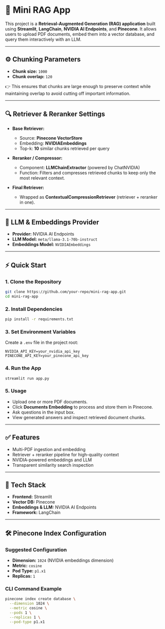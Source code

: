 # 📄 Mini RAG App

This project is a **Retrieval-Augmented Generation (RAG) application** built using **Streamlit**, **LangChain**, **NVIDIA AI Endpoints**, and **Pinecone**. It allows users to upload PDF documents, embed them into a vector database, and query them interactively with an LLM.

---

## ⚙️ Chunking Parameters
- **Chunk size:** `1000`
- **Chunk overlap:** `120`

👉 This ensures that chunks are large enough to preserve context while maintaining overlap to avoid cutting off important information.

---

## 🔍 Retriever & Reranker Settings

- **Base Retriever:**
  - Source: **Pinecone VectorStore**
  - Embedding: **NVIDIAEmbeddings**
  - Top-k: **10** similar chunks retrieved per query

- **Reranker / Compressor:**
  - Component: **LLMChainExtractor** (powered by ChatNVIDIA)
  - Function: Filters and compresses retrieved chunks to keep only the most relevant context.

- **Final Retriever:**
  - Wrapped as **ContextualCompressionRetriever** (retriever + reranker in one).

---

## 🤖 LLM & Embeddings Provider
- **Provider:** NVIDIA AI Endpoints
- **LLM Model:** `meta/llama-3.1-70b-instruct`
- **Embeddings Model:** `NVIDIAEmbeddings`

---

## ⚡ Quick Start

### 1. Clone the Repository
```bash
git clone https://github.com/your-repo/mini-rag-app.git
cd mini-rag-app
```

### 2. Install Dependencies
```bash
pip install -r requirements.txt
```

### 3. Set Environment Variables
Create a `.env` file in the project root:
```env
NVIDIA_API_KEY=your_nvidia_api_key
PINECONE_API_KEY=your_pinecone_api_key
```

### 4. Run the App
```bash
streamlit run app.py
```

### 5. Usage
- Upload one or more PDF documents.
- Click **Documents Embedding** to process and store them in Pinecone.
- Ask questions in the input box.
- View generated answers and inspect retrieved document chunks.

---

## ✅ Features
- Multi-PDF ingestion and embedding
- Retriever + reranker pipeline for high-quality context
- NVIDIA-powered embeddings and LLM
- Transparent similarity search inspection

---

## 📂 Tech Stack
- **Frontend:** Streamlit
- **Vector DB:** Pinecone
- **Embeddings & LLM:** NVIDIA AI Endpoints
- **Framework:** LangChain

---

## 🛠️ Pinecone Index Configuration

### Suggested Configuration
- **Dimension:** `1024` (NVIDIA embeddings dimension)
- **Metric:** `cosine`
- **Pod Type:** `p1.x1`
- **Replicas:** `1`

### CLI Command Example
```bash
pinecone index create database \
  --dimension 1024 \
  --metric cosine \
  --pods 1 \
  --replicas 1 \
  --pod-type p1.x1
```



